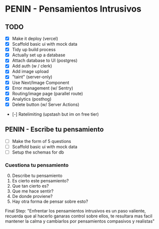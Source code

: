 # PENIN - Pensamientos Intrusivos

## TODO

- [x] Make it deploy (vercel)
- [x] Scaffold basic ui with mock data
- [x] Tidy up build process
- [x] Actually set up a database
- [x] Attach database to UI (postgres)
- [x] Add auth (w / clerk)
- [x] Add image upload
- [x] "taint" (server-only)
- [x] Use Next/Image Component
- [x] Error management (w/ Sentry)
- [x] Routing/image page (parallel route)
- [x] Analytics (posthog)
- [x] Delete button (w/ Server Actions)
- [-] Ratelimiting (upstash but im on free tier)

## PENIN - Escribe tu pensamiento

- [ ] Make the form of 5 questions
- [ ] Scaffold basic ui with mock data
- [ ] Setup the schemas for db

### Cuestiona tu pensamiento

0. Describe tu pensamiento
1. Es cierto este pensamiento?
2. Que tan cierto es?
3. Que me hace sentir?
4. De donde proviene?
5. Hay otra forma de pensar sobre esto?

Final Step:
"Enfrentar los pensamientos
intrusivos es un paso valiente,
recuerda que al hacerlo ganaras
control sobre ellos, te resultara
mas facil mantener la calma
y cambiarlos por pensamientos
compasivos y realistas"
